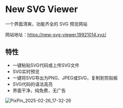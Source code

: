 # New SVG Viewer
一个界面清爽，功能齐全的 SVG 预览网站

网站地址：https://new-svg-viewer.19921014.xyz/

## 特性

- 一键粘贴SVG代码或上传SVG文件
- SVG实时预览
- 一键将SVG导出为PNG、JPEG或SVG，复制到剪贴板
- SVG代码的语法高亮
- 界面干净，纯免费，无广告

![PixPin_2025-02-26_17-32-26](https://github.com/user-attachments/assets/b68058b6-49ab-46cd-b3f1-df979d9aeb96)
